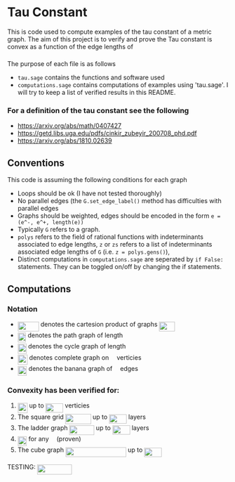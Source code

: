 # Tau Constant
This is code used to compute examples of the tau constant of a metric graph.
The aim of this project is to verify and prove the Tau constant is convex as a
function of the edge lengths of <img src="svgs/5201385589993766eea584cd3aa6fa13.svg?invert_in_darkmode" align=middle width=12.92464304999999pt height=22.465723500000017pt/>

The purpose of each file is as follows
- `tau.sage` contains the functions and software used
- `computations.sage` contains computations of examples using 'tau.sage'. I
  will try to keep a list of verified results in this README.

### For a definition of the tau constant see the following
- https://arxiv.org/abs/math/0407427
- https://getd.libs.uga.edu/pdfs/cinkir_zubeyir_200708_phd.pdf
- https://arxiv.org/abs/1810.02639

## Conventions
This code is assuming the following conditions for each graph
- Loops should be ok (I have not tested thoroughly)
- No parallel edges (the `G.set_edge_label()` method has difficulties with parallel edges
- Graphs should be weighted, edges should be encoded in the form `e = (e^-,
  e^+, length(e))`
- Typically `G` refers to a graph.
- `polys` refers to the field of rational functions with indeterminants
  associated to edge lengths, `z` or `zs` refers to a list of indeterminants
associated edge lengths of `G` (i.e. `z = polys.gens()`),
- Distinct computations in `computations.sage` are seperated by `if False:`
  statements. They can be toggled on/off by changing the if statements.

## Computations

### Notation
- <img src="svgs/e6e3d58ab0fb9113d5355378230feaac.svg?invert_in_darkmode" align=middle width=48.01582499999999pt height=22.465723500000017pt/> denotes the cartesion product of graphs <img src="svgs/bc16024f0639478ea3e9f3d70d8a09ab.svg?invert_in_darkmode" align=middle width=35.23051784999999pt height=22.465723500000017pt/>
- <img src="svgs/1b1cbe41a014249f2a00f2b558985631.svg?invert_in_darkmode" align=middle width=18.67967144999999pt height=22.465723500000017pt/> denotes the path graph of length <img src="svgs/55a049b8f161ae7cfeb0197d75aff967.svg?invert_in_darkmode" align=middle width=9.86687624999999pt height=14.15524440000002pt/>
- <img src="svgs/269df1b24837e284ec791de3ae768620.svg?invert_in_darkmode" align=middle width=19.87487204999999pt height=22.465723500000017pt/> denotes the cycle graph of length <img src="svgs/55a049b8f161ae7cfeb0197d75aff967.svg?invert_in_darkmode" align=middle width=9.86687624999999pt height=14.15524440000002pt/>
- <img src="svgs/96b697078d351b7b43bd5b5dce0254cd.svg?invert_in_darkmode" align=middle width=22.08723494999999pt height=22.465723500000017pt/> denotes complete graph on <img src="svgs/55a049b8f161ae7cfeb0197d75aff967.svg?invert_in_darkmode" align=middle width=9.86687624999999pt height=14.15524440000002pt/> verticies
- <img src="svgs/34c759c10ccac82213a2aa1a2bed361b.svg?invert_in_darkmode" align=middle width=20.594674649999988pt height=22.465723500000017pt/> denotes the banana graph of <img src="svgs/55a049b8f161ae7cfeb0197d75aff967.svg?invert_in_darkmode" align=middle width=9.86687624999999pt height=14.15524440000002pt/> edges

### Convexity has been verified for:

1. <img src="svgs/96b697078d351b7b43bd5b5dce0254cd.svg?invert_in_darkmode" align=middle width=22.08723494999999pt height=22.465723500000017pt/> up to <img src="svgs/f7383cf663cc3fbf0211bdc91abca2d2.svg?invert_in_darkmode" align=middle width=40.00371704999999pt height=21.18721440000001pt/> verticies
2. The square grid <img src="svgs/dc78b813ccb780b6209dc8237320b1cb.svg?invert_in_darkmode" align=middle width=58.27244774999999pt height=22.465723500000017pt/> up to <img src="svgs/14d16c011d601ab1480487a911c760d0.svg?invert_in_darkmode" align=middle width=40.00371704999999pt height=21.18721440000001pt/> layers
3. The ladder graph <img src="svgs/918f950bd703da97a26b0d821ca90d18.svg?invert_in_darkmode" align=middle width=56.69896979999999pt height=22.465723500000017pt/> up to <img src="svgs/e1c19934b0354cb428cd4183915b42dc.svg?invert_in_darkmode" align=middle width=40.00371704999999pt height=21.18721440000001pt/> layers
4. <img src="svgs/34c759c10ccac82213a2aa1a2bed361b.svg?invert_in_darkmode" align=middle width=20.594674649999988pt height=22.465723500000017pt/> for any <img src="svgs/55a049b8f161ae7cfeb0197d75aff967.svg?invert_in_darkmode" align=middle width=9.86687624999999pt height=14.15524440000002pt/> (proven)
5. The cube graph <img src="svgs/f4587d87b8a2920ce5a517d5ee1de24f.svg?invert_in_darkmode" align=middle width=138.097014pt height=22.465723500000017pt/> up to <img src="svgs/14d16c011d601ab1480487a911c760d0.svg?invert_in_darkmode" align=middle width=40.00371704999999pt height=21.18721440000001pt/>



TESTING:
<img src="svgs/066eaf1d4b6be7af6c0b351be69fb149.svg?invert_in_darkmode" align=middle width=78.72922859999998pt height=22.465723500000017pt/>

